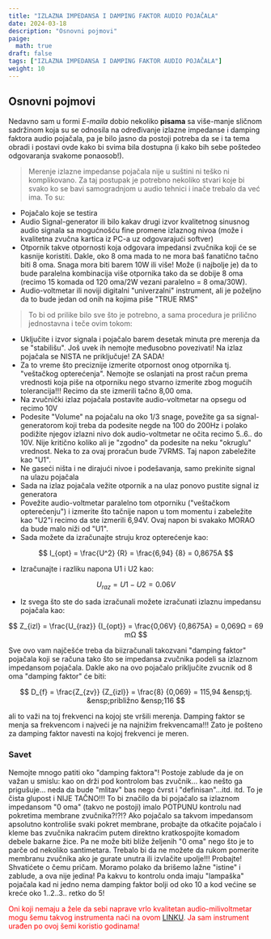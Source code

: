 ```yaml
---
title: "IZLAZNA IMPEDANSA I DAMPING FAKTOR AUDIO POJAČALA"
date: 2024-03-18
description: "Osnovni pojmovi"
paige:
  math: true
draft: false
tags: ["IZLAZNA IMPEDANSA I DAMPING FAKTOR AUDIO POJAČALA"]
weight: 10
---
```

## Osnovni pojmovi

Nedavno sam u formi *E-maila* dobio nekoliko **pisama** sa više-manje sličnom sadržinom koja su se odnosila na određivanje izlazne impedanse i damping faktora audio pojačala, pa je bilo jasno da postoji potreba da se i ta tema obradi i postavi ovde kako bi svima bila dostupna (i kako bih sebe poštedeo odgovaranja svakome ponaosob!).

> Merenje izlazne impedanse pojačala nije u suštini ni teško ni komplikovano. Za taj postupak je potrebno nekoliko stvari koje bi svako ko se bavi samogradnjom u audio tehnici i inače trebalo da već ima. To su:
- Pojačalo koje se testira
- Audio Signal-generator ili bilo kakav drugi izvor kvalitetnog sinusnog audio signala sa mogućnošću fine promene izlaznog nivoa (može i kvalitetna zvučna kartica iz PC-a uz odgovarajući softver)
- Otpornik takve otpornosti koja odgovara impedansi zvučnika koji će se kasnije koristiti. Dakle, oko 8 oma mada to ne mora baš fanatično tačno biti 8 oma. Snaga mora biti barem 10W ili više! Može (i najbolje je) da to bude paralelna kombinacija više otpornika tako da se dobije 8 oma (recimo 15 komada od 120 oma/2W vezani paralelno = 8 oma/30W).
- Audio-voltmetar ili noviji digitalni "univerzalni" instrument, ali je poželjno da to bude jedan od onih na kojima piše "TRUE RMS"

> To bi od prilike bilo sve što je potrebno, a sama procedura je prilično jednostavna i teče ovim tokom:
- Uključite i izvor signala i pojačalo barem desetak minuta pre merenja da se "stabilišu". Još uvek ih nemojte međusobno povezivati! Na izlaz pojačala se NISTA ne priključuje! ZA SADA!
- Za to vreme što preciznije izmerite otpornost onog otpornika tj. "veštačkog opterećenja". Nemojte se oslanjati na prost račun prema vrednosti koja piše na otporniku nego stvarno izmerite zbog mogućih tolerancija!!! Recimo da ste izmerili tačno 8,00 oma.
- Na zvučnički izlaz pojačala postavite audio-voltmetar na opsegu od recimo 10V
- Podesite "Volume" na pojačalu na oko 1/3 snage, povežite ga sa signal-generatorom koji treba da podesite negde na 100 do 200Hz i polako podižite njegov izlazni nivo dok audio-voltmetar ne očita recimo 5..6.. do 10V. Nije kritično koliko ali je "zgodno" da podesite na neku "okruglu" vrednost. Neka to za ovaj proračun bude 7VRMS. Taj napon zabeležite kao "U1".
- Ne gaseći ništa i ne dirajući nivoe i podešavanja, samo prekinite signal na ulazu pojačala
- Sada na izlaz pojačala vežite otpornik a na ulaz ponovo pustite signal iz generatora
- Povežite audio-voltmetar paralelno tom otporniku ("veštačkom opterećenju") i izmerite što tačnije napon u tom momentu i zabeležite kao "U2"i recimo da ste izmerili 6,94V. Ovaj napon bi svakako MORAO da bude malo niži od "U1".
- Sada možete da izračunajte struju kroz opterećenje kao:
  
$$
 I_{opt} = \frac{U^2} {R} = \frac{6,94} {8} = 0,8675A
$$

- Izračunajte i razliku napona U1 i U2 kao:

$$
 U_{raz} = U1 - U2 = 0.06V
$$

- Iz svega što ste do sada izračunali možete izračunati izlaznu impedansu pojačala kao:

$$
 Z_{izl} =  \frac{U_{raz}} {I_{opt}} = \frac{0,06V} {0,8675A} = 0,069Ω = 69 mΩ
$$

Sve ovo vam najčešće treba da biizračunali takozvani "damping faktor" pojačala koji se računa tako što se impedansa zvučnika podeli sa izlaznom impedansom pojačala. Dakle ako na ovo pojačalo priključite zvucnik od 8 oma "damping faktor" će biti:

$$
 D_{f} = \frac{Z_{zv}} {Z_{izl}} = \frac{8} {0,069} = 115,94 &ensp;tj. &ensp;približno &ensp;116
$$

ali to važi na toj frekvenci na kojoj ste vršili merenja. Damping faktor se menja sa frekvencom i najveći je na najnižim frekvencama!!! Zato je pošteno za damping faktor navesti na kojoj frekvenci je meren.

### Savet

Nemojte mnogo patiti oko "damping faktora"! Postoje zablude da je on važan u smislu: kao on drži pod kontrolom bas zvučnik... kao nešto ga prigušuje... neda da bude "mlitav" bas nego čvrst i "definisan"...itd. itd. To je čista glupost i NIJE TAČNO!!! To bi značilo da bi pojačalo sa izlaznom impedansom "0 oma" (takvo ne postoji) imalo POTPUNU kontrolu nad pokretima membrane zvučnika?!?!? Ako pojačalo sa takvom impedansom apsolutno kontroliše svaki pokret membrane, probajte da otkačite pojačalo i kleme bas zvučnika nakraćim putem direktno kratkospojite komadom debele bakarne žice. Pa ne može biti bliže željenih "0 oma" nego što je to parče od nekoliko santimetara. Trebalo bi da ne možete da rukom pomerite membranu zvučnika ako je gurate unutra ili izvlačite upolje!!! Probajte! Shvatićete o čemu pričam. Moramo polako da brišemo lažne "istine" i zablude, a ova nije jedina! Pa kakvu to kontrolu onda imaju "lampaška" pojačala kad ni jedno nema damping faktor bolji od oko 10 a kod većine se kreće oko 1..2..3.. retko do 5!

<p style="color: red;" class="text-center">Oni koji nemaju a žele da sebi naprave vrlo kvalitetan audio-milivoltmetar mogu šemu takvog instrumenta naći na ovom <a href="{{ .Site.BaseURL }}/test-oprema/audio-milivoltmetar/">LINKU</a>. Ja sam instrument urađen po ovoj šemi koristio godinama!</p>
